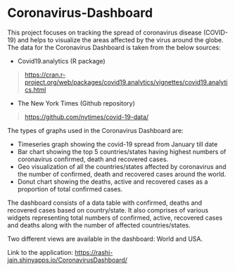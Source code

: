 # Coronavirus-Dashboard

This project focuses on tracking the spread of coronavirus disease (COVID-19) and helps to visualize the areas affected by the virus around the globe. The data for the Coronavirus Dashboard is taken from the below sources:

+	Covid19.analytics (R package) 
> https://cran.r-project.org/web/packages/covid19.analytics/vignettes/covid19.analytics.html
+	The New York Times (Github repository) 
> https://github.com/nytimes/covid-19-data/

The types of graphs used in the Coronavirus Dashboard are:
+	Timeseries graph showing the covid-19 spread from January till date
+	Bar chart showing the top 5 countries/states having highest numbers of coronavirus confirmed, death and recovered cases.
+	Geo visualization of all the countries/states affected by coronavirus and the number of confirmed, death and recovered cases around the world.
+	Donut chart showing the deaths, active and recovered cases as a proportion of total confirmed cases.

The dashboard consists of a data table with confirmed, deaths and recovered cases based on country/state. It also comprises of various widgets representing total numbers of confirmed, active, recovered cases and deaths along with the number of affected countries/states. 

Two different views are available in the dashboard: World and USA. 

Link to the application: https://rashi-jain.shinyapps.io/CoronavirusDashboard/
